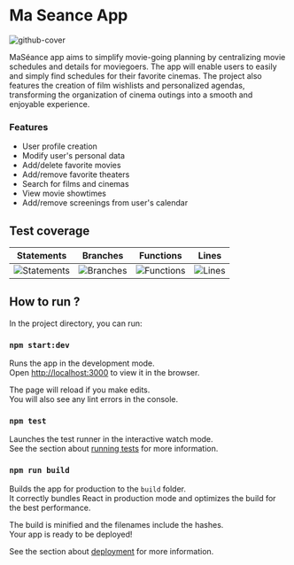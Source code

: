 # Ma Seance App

![github-cover](https://github.com/ClaraCharriau/ma-seance-app/assets/101406252/d996669e-6913-4d72-a53f-650a3dccc279)

MaSéance app aims to simplify movie-going planning by centralizing movie schedules and details for moviegoers. The app will enable users to easily and simply find schedules for their favorite cinemas. The project also features the creation of film wishlists and personalized agendas, transforming the organization of cinema outings into a smooth and enjoyable experience. 

### Features

- User profile creation
- Modify user's personal data
- Add/delete favorite movies
- Add/remove favorite theaters
- Search for films and cinemas
- View movie showtimes
- Add/remove screenings from user's calendar

## Test coverage

| Statements                  | Branches                | Functions                 | Lines             |
| --------------------------- | ----------------------- | ------------------------- | ----------------- |
| ![Statements](https://img.shields.io/badge/statements-96.73%25-brightgreen.svg?style=flat) | ![Branches](https://img.shields.io/badge/branches-87.95%25-yellow.svg?style=flat) | ![Functions](https://img.shields.io/badge/functions-95.76%25-brightgreen.svg?style=flat) | ![Lines](https://img.shields.io/badge/lines-96.68%25-brightgreen.svg?style=flat) |

## How to run ?

In the project directory, you can run:

### `npm start:dev`

Runs the app in the development mode.\
Open [http://localhost:3000](http://localhost:3000) to view it in the browser.

The page will reload if you make edits.\
You will also see any lint errors in the console.

### `npm test`

Launches the test runner in the interactive watch mode.\
See the section about [running tests](https://facebook.github.io/create-react-app/docs/running-tests) for more information.

### `npm run build`

Builds the app for production to the `build` folder.\
It correctly bundles React in production mode and optimizes the build for the best performance.

The build is minified and the filenames include the hashes.\
Your app is ready to be deployed!

See the section about [deployment](https://facebook.github.io/create-react-app/docs/deployment) for more information.

